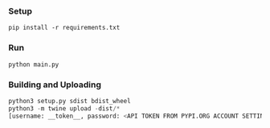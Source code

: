### Setup

`pip install -r requirements.txt`

### Run

`python main.py`

### Building and Uploading

``` python
python3 setup.py sdist bdist_wheel
python3 -m twine upload -dist/*
[username: __token__, password: <API TOKEN FROM PYPI.ORG ACCOUNT SETTINGS>]
```
